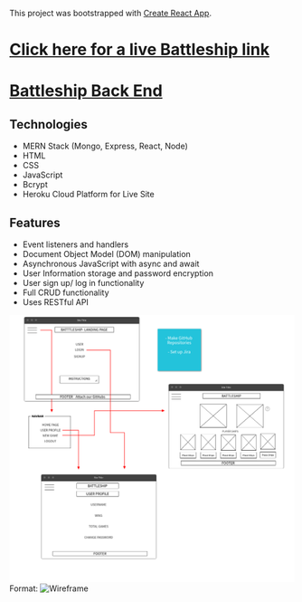This project was bootstrapped with [Create React App](https://github.com/facebook/create-react-app).

# [Click here for a live Battleship link](https://playbattleship.herokuapp.com/)

# [Battleship Back End](https://github.com/caldric/battleship-api/)

## Technologies

- MERN Stack (Mongo, Express, React, Node)
- HTML
- CSS
- JavaScript
- Bcrypt
- Heroku Cloud Platform for Live Site

## Features

- Event listeners and handlers
- Document Object Model (DOM) manipulation
- Asynchronous JavaScript with async and await
- User Information storage and password encryption
- User sign up/ log in functionality
- Full CRUD functionality
- Uses RESTful API

![Wireframe](/public/wireframe.png)
Format: ![Wireframe](url)
